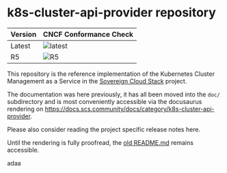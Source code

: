 # k8s-cluster-api-provider repository


| Version | CNCF Conformance Check                                                                                                                                            |
|---------|-------------------------------------------------------------------------------------------------------------------------------------------------------------------|
| Latest  | ![latest](http://213.131.230.109:9000/api/tenant/mfederorg/badge?project=matofederorg/k8s-cluster-api-provider&pipeline=periodic-daily&branch=main)       |
| R5      | ![R5](http://213.131.230.109:9000/api/tenant/mfederorg/badge?project=matofederorg/k8s-cluster-api-provider&pipeline=periodic-daily&branch=release/v6.0.0) |

This repository is the reference implementation of the Kubernetes Cluster
Management as a Service in the [Sovereign Cloud Stack](https://scs.community/)
project.

The documentation was here previously, it has all been moved into the `doc/`
subdirectory and is most conveniently accessible via the docusaurus rendering
on <https://docs.scs.community/docs/category/k8s-cluster-api-provider>.

Please also consider reading the project specific release notes here.

<!-- Remove this soon! -->
Until the rendering is fully proofread, the [old README.md](OLD_README.md)
remains accessible.

adaa
